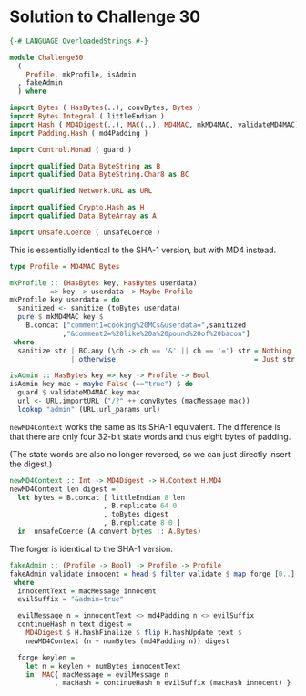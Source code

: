 # Solution to Challenge 30

```haskell
{-# LANGUAGE OverloadedStrings #-}

module Challenge30
  (
    Profile, mkProfile, isAdmin
  , fakeAdmin
  ) where

import Bytes ( HasBytes(..), convBytes, Bytes )
import Bytes.Integral ( littleEndian )
import Hash ( MD4Digest(..), MAC(..), MD4MAC, mkMD4MAC, validateMD4MAC)
import Padding.Hash ( md4Padding )

import Control.Monad ( guard )

import qualified Data.ByteString as B
import qualified Data.ByteString.Char8 as BC

import qualified Network.URL as URL

import qualified Crypto.Hash as H
import qualified Data.ByteArray as A

import Unsafe.Coerce ( unsafeCoerce )
```

This is essentially identical to the SHA-1 version,
but with MD4 instead.

```haskell
type Profile = MD4MAC Bytes

mkProfile :: (HasBytes key, HasBytes userdata)
          => key -> userdata -> Maybe Profile
mkProfile key userdata = do
  sanitized <- sanitize (toBytes userdata)
  pure $ mkMD4MAC key $
    B.concat ["comment1=cooking%20MCs&userdata=",sanitized
             ,"&comment2=%20like%20a%20pound%20of%20bacon"]
 where
  sanitize str | BC.any (\ch -> ch == '&' || ch == '=') str = Nothing
               | otherwise                                  = Just str

isAdmin :: HasBytes key => key -> Profile -> Bool
isAdmin key mac = maybe False (=="true") $ do
  guard $ validateMD4MAC key mac
  url <- URL.importURL ("/?" ++ convBytes (macMessage mac))
  lookup "admin" (URL.url_params url)
```

`newMD4Context` works the same as its SHA-1 equivalent.
The difference is that there are only four 32-bit state words
and thus eight bytes of padding.

(The state words are also no longer reversed,
so we can just directly insert the digest.)

```haskell
newMD4Context :: Int -> MD4Digest -> H.Context H.MD4
newMD4Context len digest =
  let bytes = B.concat [ littleEndian 8 len
                       , B.replicate 64 0
                       , toBytes digest
                       , B.replicate 8 0 ]
  in  unsafeCoerce (A.convert bytes :: A.Bytes)
```

The forger is identical to the SHA-1 version.

```haskell
fakeAdmin :: (Profile -> Bool) -> Profile -> Profile
fakeAdmin validate innocent = head $ filter validate $ map forge [0..]
 where
  innocentText = macMessage innocent
  evilSuffix = "&admin=true"

  evilMessage n = innocentText <> md4Padding n <> evilSuffix
  continueHash n text digest =
    MD4Digest $ H.hashFinalize $ flip H.hashUpdate text $
    newMD4Context (n + numBytes (md4Padding n)) digest

  forge keylen =
    let n = keylen + numBytes innocentText
    in  MAC{ macMessage = evilMessage n
           , macHash = continueHash n evilSuffix (macHash innocent) }
``` 
